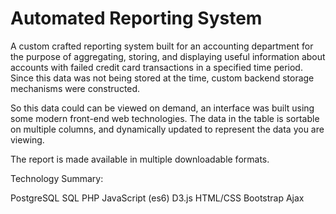 # Automated Reporting System

A custom crafted reporting system built for an accounting department for the purpose of aggregating, storing, and displaying useful information about accounts with failed credit card transactions in a specified time period. Since this data was not being stored at the time, custom backend storage mechanisms were constructed.

So this data could can be viewed on demand, an interface was built using some modern front-end web technologies. The data in the table is sortable on multiple columns, and dynamically updated to represent the data you are viewing.

The report is made available in multiple downloadable formats.

Technology Summary:

PostgreSQL
SQL
PHP
JavaScript (es6)
D3.js
HTML/CSS
Bootstrap
Ajax
